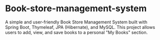 # Book-store-management-system
A simple and user-friendly Book Store Management System built with Spring Boot, Thymeleaf, JPA (Hibernate), and MySQL. This project allows users to add, view, and save books to a personal "My Books" section.
